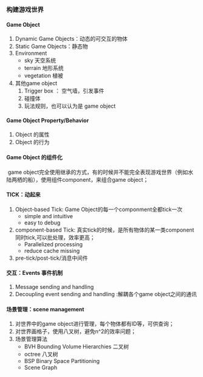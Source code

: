 ### 构建游戏世界

#### Game Object

1. Dynamic Game Objects：动态的可交互的物体
2. Static Game Objects：静态物
3. Environment
   - sky 天空系统
   - terrain 地形系统
   - vegetation 植被
4. 其他game object
   1. Trigger box ： 空气墙，引发事件
   2. 碰撞体
   3. 玩法规则，也可以认为是 game object

#### Game Object Property/Behavior

1. Object 的属性
2. Object 的行为

#### Game Object 的组件化

​	game object完全使用继承的方式，有的时候并不能完全表现游戏世界（例如水陆两栖的船），使用组件component，来组合game object；

#### TICK：动起来

1. Object-based Tick: Game Object的每一个componment全都tick一次
   - simple and intuitive
   - easy to debug
2. component-based Tick: 真实tick的时候，是所有物体的某一类component同时tick,可以批处理，效率更高；
   - Parallelized processing
   - reduce cache missing
3. pre-tick/post-tick/消息中间件

#### 交互：Events 事件机制

1. Message sending and handling
2. Decoupling event sending and handling :解耦各个game object之间的通讯

#### 场景管理：scene management

1. 对世界中的game object进行管理，每个物体都有ID等，可供查询；
2. 对世界画格子，使用八叉树，避免n^2的效率问题；
3. 场景管理算法
   - BVH  Bounding Volume Hierarchies 二叉树
   - octree 八叉树
   - BSP Binary Space Partitioning
   - Scene Graph













